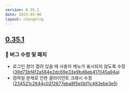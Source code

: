 ```yaml
---
version: 0.35.1
date: 2023-05-06
layout: changelog
---
```

## [0.35.1](#0.35.1)

### 🐛 버그 수정 및 패치

- 로그인 창이 열려 있을 때 사용자 메뉴가 표시되지 않도록 수정 ([39d73bf4f2a584e2dc69e33e9bd8eb417045a94a](https://github.com/Voxelum/x-minecraft-launcher/commit/39d73bf4f2a584e2dc69e33e9bd8eb417045a94a))
- 컴파일 문제로 인한 클라이언트 크래시 수정 ([234521c2644c02f2677eba8f5e0bf1c483ebe3e5](https://github.com/Voxelum/x-minecraft-launcher/commit/234521c2644c02f2677eba8f5e0bf1c483ebe3e5))

